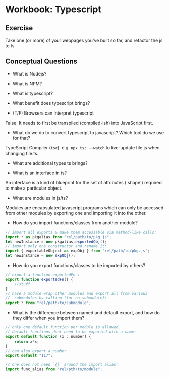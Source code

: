 # Workbook: Typescript
## Exercise
Take one (or more) of your webpages you've built so far, and refactor the js to ts

## Conceptual Questions



- What is Nodejs?



- What is NPM?



- What is typescript?



- What benefit does typescript brings?



- (T/F) Browsers can interpret typescript

False. It needs to first be transpiled (compiled-ish) into JavaScript first.

- What do we do to convert typescript to javascript? Which tool do we use for that?

TypeScript Compiler (`tsc`). e.g. `npx tsc --watch` to live-update file.js when changing file.ts.

- What are additional types ts brings?



- What is an interface in ts?

An interface is a kind of blueprint for the set of attributes ('shape') required to make a particular object.

- What are modules in js/ts?

Modules are encapsulated javascript programs which can only be accessed from other modules by exporting one and importing it into the other.

- How do you import functions/classes from another module?

```js
// import all exports & make them accessable via method-like calls:
import * as pkgalias from "rel/path/to/pkg.js";
let newInstance = new pkgalias.exportedObj();
// import only one constructor and rename it:
import { exportableObject as expObj } from "rel/path/to/pkg.js";
let newInstance = new expObj();
```

- How do you export functions/classes to be imported by others?

```js
// export a function exportedFn :
export function exportedFn() {
    //stuff
}
// have a module wrap other modules and export all from various 
//  submodules by calling (for ea submodule):
export * from "rel/path/to/submodule";
```

- What is the difference between named and default export, and how do they differ when you import them?
```js
// only one default function per module is allowed.
// default functions dont need to be exported with a name:
export default function (x : number) {
    return x*x;
}
// can also export a number
export default "117";
```

```js
// one does not need `{}` around the import alias:
import func_alias from "rel/pth/to/module";

```